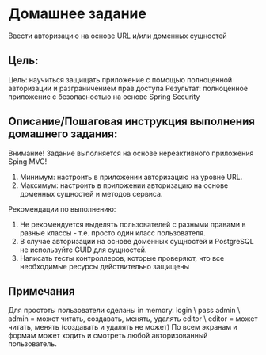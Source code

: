 # Домашнее задание

Ввести авторизацию на основе URL и/или доменных сущностей

## Цель:

Цель: научиться защищать приложение с помощью полноценной авторизации и разграничением прав доступа
Результат: полноценное приложение с безопасностью на основе Spring Security

## Описание/Пошаговая инструкция выполнения домашнего задания:

Внимание! Задание выполняется на основе нереактивного приложения Sping MVC!

1. Минимум: настроить в приложении авторизацию на уровне URL.
2. Максимум: настроить в приложении авторизацию на основе доменных сущностей и методов сервиса.

Рекомендации по выполнению:

1. Не рекомендуется выделять пользователей с разными правами в разные классы - т.е. просто один класс пользователя.
2. В случае авторизации на основе доменных сущностей и PostgreSQL не используйте GUID для сущностей.
3. Написать тесты контроллеров, которые проверяют, что все необходимые ресурсы действительно защищены


## Примечания

Для простоты пользователи сделаны in memory.
login \ pass
admin \ admin = может читать, создавать, менять, удалять
editor \ editor = может читать, менять (создавать и удалять не может)
По всем экранам и формам может ходить и смотреть любой авторизованный пользователь.
